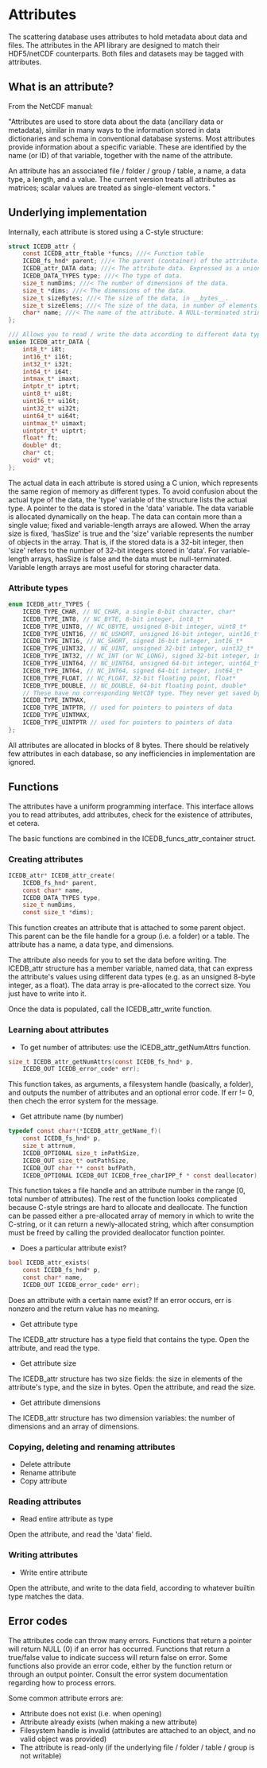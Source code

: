 Attributes
==============

The scattering database uses attributes to hold metadata about data and files.
The attributes in the API library are designed to match their HDF5/netCDF 
counterparts. Both files and datasets may be tagged with attributes.

## What is an attribute?

From the NetCDF manual:

"Attributes are used to store data about the data 
(ancillary data or metadata), similar in many ways 
to the information stored in data dictionaries and 
schema in conventional database systems. 
Most attributes provide information about a specific 
variable. These are identified by the name (or ID) 
of that variable, together with the name of the attribute.

An attribute has an associated
file / folder / group / table, a name, a data type, a length, 
and a value. The current version treats all attributes as 
matrices; scalar values are treated as single-element vectors.
"

## Underlying implementation

Internally, each attribute is stored using a C-style structure:

```c
struct ICEDB_attr {
	const ICEDB_attr_ftable *funcs; ///< Function table
	ICEDB_fs_hnd* parent; ///< The parent (container) of the attribute. May be NULL, but if non-NULL, then the parent must still EXIST, or else undefined behavior may occur upon write.
	ICEDB_attr_DATA data; ///< The attribute data. Expressed as a union.
	ICEDB_DATA_TYPES type; ///< The type of data.
	size_t numDims; ///< The number of dimensions of the data.
	size_t *dims; ///< The dimensions of the data.
	size_t sizeBytes; ///< The size of the data, in __bytes__. 
	size_t sizeElems; ///< The size of the data, in number of elements.
	char* name; ///< The name of the attribute. A NULL-terminated string.
};

/// Allows you to read / write the data according to different data types.
union ICEDB_attr_DATA {
	int8_t* i8t;
	int16_t* i16t;
	int32_t* i32t;
	int64_t* i64t;
	intmax_t* imaxt;
	intptr_t* iptrt;
	uint8_t* ui8t;
	uint16_t* ui16t;
	uint32_t* ui32t;
	uint64_t* ui64t;
	uintmax_t* uimaxt;
	uintptr_t* uiptrt;
	float* ft;
	double* dt;
	char* ct;
	void* vt;
};
```

The actual data in each attribute is stored using a C union, which represents 
the same region of memory as different types. To avoid confusion about the 
actual type of the data, the 'type' variable of the structure lists the actual
type. A pointer to the data is stored in the 'data' variable. The data variable
is allocated dynamically on the heap. The data can contain more than a single 
value; fixed and variable-length arrays are allowed. When the array size is 
fixed, 'hasSize' is true and the 'size' variable represents the number of 
objects in the array. That is, if the stored data is a 32-bit integer, then 
'size' refers to the number of 32-bit integers stored in 'data'. For 
variable-length arrays, hasSize is false and the data must be null-terminated.
Variable length arrays are most useful for storing character data.

### Attribute types

```c
enum ICEDB_attr_TYPES {
	ICEDB_TYPE_CHAR, // NC_CHAR, a single 8-bit character, char*
	ICEDB_TYPE_INT8, // NC_BYTE, 8-bit integer, int8_t*
	ICEDB_TYPE_UINT8, // NC_UBYTE, unsigned 8-bit integer, uint8_t*
	ICEDB_TYPE_UINT16, // NC_USHORT, unsigned 16-bit integer, uint16_t*
	ICEDB_TYPE_INT16, // NC_SHORT, signed 16-bit integer, int16_t*
	ICEDB_TYPE_UINT32, // NC_UINT, unsigned 32-bit integer, uint32_t*
	ICEDB_TYPE_INT32, // NC_INT (or NC_LONG), signed 32-bit integer, int32_t*
	ICEDB_TYPE_UINT64, // NC_UINT64, unsigned 64-bit integer, uint64_t*
	ICEDB_TYPE_INT64, // NC_INT64, signed 64-bit integer, int64_t*
	ICEDB_TYPE_FLOAT, // NC_FLOAT, 32-bit floating point, float*
	ICEDB_TYPE_DOUBLE, // NC_DOUBLE, 64-bit floating point, double*
	// These have no corresponding NetCDF type. They never get saved by themselves, but contain pointers to things like string arrays, which are NetCDF objects.
	ICEDB_TYPE_INTMAX,
	ICEDB_TYPE_INTPTR, // used for pointers to pointers of data
	ICEDB_TYPE_UINTMAX,
	ICEDB_TYPE_UINTPTR // used for pointers to pointers of data
};
```

All attributes are allocated in blocks of 8 bytes. 
There should be relatively few attributes in each 
database, so any inefficiencies in implementation 
are ignored.

## Functions

The attributes have a uniform programming interface. 
This interface allows you to read attributes, add 
attributes, check for the existence of attributes, et
cetera. 

The basic functions are combined in the ICEDB\_funcs\_attr\_container struct.

### Creating attributes

```c
ICEDB_attr* ICEDB_attr_create(
	ICEDB_fs_hnd* parent,
	const char* name,
	ICEDB_DATA_TYPES type,
	size_t numDims,
	const size_t *dims);
```

This function creates an attribute that is attached to 
some parent object. This parent can be the file handle 
for a group (i.e. a folder) or a table. The attribute has
a name, a data type, and dimensions.

The attribute also needs for you to set the data before
writing. The ICEDB\_attr structure has a member variable, 
named data, that can express the attribute's values using 
different data types (e.g. as an unsigned 8-byte integer, 
as a float). The data array is pre-allocated to the correct
size. You just have to write into it.

Once the data is populated, call the ICEDB\_attr\_write function.

### Learning about attributes

- To get number of attributes: use the ICEDB\_attr\_getNumAttrs function.

```c
size_t ICEDB_attr_getNumAttrs(const ICEDB_fs_hnd* p, 
	ICEDB_OUT ICEDB_error_code* err);
```

This function takes, as arguments, a filesystem handle (basically,
a folder), and outputs the number of attributes and an optional 
error code. If err != 0, then chech the error system for the message.

- Get attribute name (by number)

```c
typedef const char*(*ICEDB_attr_getName_f)(
	const ICEDB_fs_hnd* p,
	size_t attrnum,
	ICEDB_OPTIONAL size_t inPathSize,
	ICEDB_OUT size_t* outPathSize,
	ICEDB_OUT char ** const bufPath,
	ICEDB_OPTIONAL ICEDB_OUT ICEDB_free_charIPP_f * const deallocator);
```

This function takes a file handle and an attribute number in the 
range [0, total number of attributes). The rest of the function
looks complicated because C-style strings are hard to allocate
and deallocate. The function can be passed either a pre-allocated 
array of memory in which to write the C-string, or it can return
a newly-allocated string, which after consumption must be freed
by calling the provided deallocator function pointer.

- Does a particular attribute exist?

```c
bool ICEDB_attr_exists(
	const ICEDB_fs_hnd* p,
	const char* name, 
	ICEDB_OUT ICEDB_error_code* err);
```

Does an attribute with a certain name exist? If an error occurs,
err is nonzero and the return value has no meaning.

- Get attribute type

The ICEDB\_attr structure has a type field that contains the type.
Open the attribute, and read the type.

- Get attribute size

The ICEDB\_attr structure has two size fields: the size in elements
of the attribute's type, and the size in bytes. Open the attribute,
and read the size.

- Get attribute dimensions

The ICEDB\_attr structure has two dimension variables: the number
of dimensions and an array of dimensions.

### Copying, deleting and renaming attributes

- Delete attribute
- Rename attribute
- Copy attribute

### Reading attributes

- Read entire attribute as type

Open the attribute, and read the 'data' field.

### Writing attributes

- Write entire attribute

Open the attribute, and write to the data field, according to 
whatever builtin type matches the data.

## Error codes

The attributes code can throw many errors. Functions that return a 
pointer will return NULL (0) if an error has occurred. Functions 
that return a true/false value to indicate success will return
false on error. Some functions also provide an error code, either by
the function return or through an output pointer. Consult the 
error system documentation regarding how to process errors.

Some common attribute errors are:
- Attribute does not exist (i.e. when opening)
- Attribute already exists (when making a new attribute)
- Filesystem handle is invalid (attributes are attached to an object, and no valid object was provided)
- The attribute is read-only (if the underlying file / folder / table / group is not writable)



